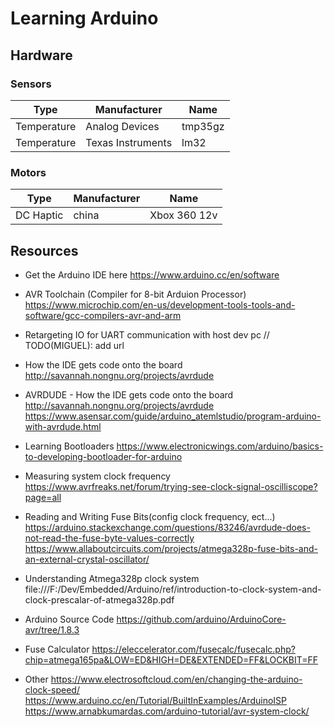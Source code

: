 # Learning Arduino

## Hardware

### Sensors
| Type        | Manufacturer      | Name
| - | - | - |
| Temperature | Analog Devices    | tmp35gz 
| Temperature | Texas Instruments | lm32 
 
### Motors
| Type        | Manufacturer  | Name
| - | - | - |
| DC Haptic   | china         | Xbox 360 12v

## Resources
- Get the Arduino IDE here
https://www.arduino.cc/en/software

- AVR Toolchain (Compiler for 8-bit Arduion Processor)
https://www.microchip.com/en-us/development-tools-tools-and-software/gcc-compilers-avr-and-arm
- Retargeting IO for UART communication with host dev pc
// TODO(MIGUEL): add url

- How the IDE gets code onto the board
http://savannah.nongnu.org/projects/avrdude

- AVRDUDE - How the IDE gets code onto the board
http://savannah.nongnu.org/projects/avrdude
https://www.asensar.com/guide/arduino_atemlstudio/program-arduino-with-avrdude.html

- Learning Bootloaders
https://www.electronicwings.com/arduino/basics-to-developing-bootloader-for-arduino

- Measuring system clock frequency
https://www.avrfreaks.net/forum/trying-see-clock-signal-oscilliscope?page=all

- Reading and Writing Fuse Bits(config clock frequency, ect...)
https://arduino.stackexchange.com/questions/83246/avrdude-does-not-read-the-fuse-byte-values-correctly
https://www.allaboutcircuits.com/projects/atmega328p-fuse-bits-and-an-external-crystal-oscillator/

- Understanding Atmega328p clock system
file:///F:/Dev/Embedded/Arduino/ref/introduction-to-clock-system-and-clock-prescalar-of-atmega328p.pdf

- Arduino Source Code
https://github.com/arduino/ArduinoCore-avr/tree/1.8.3

- Fuse Calculator
https://eleccelerator.com/fusecalc/fusecalc.php?chip=atmega165pa&LOW=ED&HIGH=DE&EXTENDED=FF&LOCKBIT=FF

- Other
https://www.electrosoftcloud.com/en/changing-the-arduino-clock-speed/
https://www.arduino.cc/en/Tutorial/BuiltInExamples/ArduinoISP
https://www.arnabkumardas.com/arduino-tutorial/avr-system-clock/